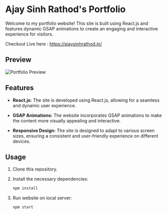 # Ajay Sinh Rathod's Portfolio

Welcome to my portfolio website! This site is built using React.js and features dynamic GSAP animations to create an engaging and interactive experience for visitors.

Checkout Live here : https://ajaysinhrathod.in/

## Preview
![Portfolio Preview](https://github.com/Ajaysinh1290/portfolio/assets/63580687/eb7e855f-42fc-4cc8-a101-a792bcc7e585)


## Features

- **React.js:** The site is developed using React.js, allowing for a seamless and dynamic user experience.

- **GSAP Animations:** The website incorporates GSAP animations to make the content more visually appealing and interactive.

- **Responsive Design:** The site is designed to adapt to various screen sizes, ensuring a consistent and user-friendly experience on different devices.

## Usage

1. Clone this repository.

2. Install the necessary dependencies:

   ```bash
   npm install
2. Run website on local server:

   ```bash
   npm start
